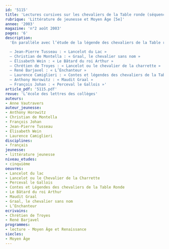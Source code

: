 ```yaml
---
id: '5115'
title: 'Lectures cursives sur les chevaliers de la Table ronde (séquence)'
rubrique: 'Littérature de jeunesse et Moyen Âge [5e]'
annee: '2003'
magazine: 'n°2 août 2003'
pages: '6'
description: 
  'En parallèle avec l’étude de la légende des chevaliers de la Table ronde au programme de cinquième, cet article suggère quelques ouvrages à faire circuler dans la classe. Mythes éternels que l’on retrouve dans de nombreux films, romans ou même publicités, la légende arthurienne et la quête du Graal représentent un ensemble d’aventures extraordinaires. De l’épée que le jeune Arthur arrache à la pierre, à la Table ronde où se retrouvent les meilleurs chevaliers, en passant par les sentiments amoureux plus ou moins contrariés, de multiples épisodes s’enchaînent. Les versions proposées aux élèves sont plus ou moins proches de la version originale de Chrétien de Troyes, et plus ou moins adaptées de la langue du Moyen Âge.

  – Jean-Pierre Tusseau : « Lancelot du Lac »
  – Christian de Montella : « Graal, le chevalier sans nom »
  – Élisabeth Wein : « Le Bâtard du roi Arthur »
  – Chrétien de Troyes : « Lancelot ou le chevalier de la charrette »
  – René Barjavel : « L’Enchanteur »
  – Laurence Camiglieri : « Contes et légendes des chevaliers de la Table ronde »
  – Anthony Horowitz : « Maudit Graal »
  – François Johan : « Perceval le Gallois »'
article_pdf: '5115.pdf'
revue: 'L’école des lettres des collèges'
auteurs:
- Anne Vautravers
auteur_jeunesse:
- Anthony Horowitz
- Christian de Montella
- François Johan
- Jean-Pierre Tusseau
- Élisabeth Wein
- Laurence Camiglieri
disciplines:
- français
jeunesse:
- littérature jeunesse
niveau_etudes:
- cinquième
oeuvres:
- Lancelot du lac
- Lancelot ou le Chevalier de la Charrette
- Perceval le Gallois
- Contes et Légendes des chevaliers de la Table Ronde
- Le Bâtard du roi Arthur
- Maudit Graal
- Graal, le chevalier sans nom
- L’Enchanteur
ecrivains:
- Chrétien de Troyes
- René Barjavel
programmes:
- lecture - Moyen Âge et Renaissance
siecles:
- Moyen Âge
---
```

